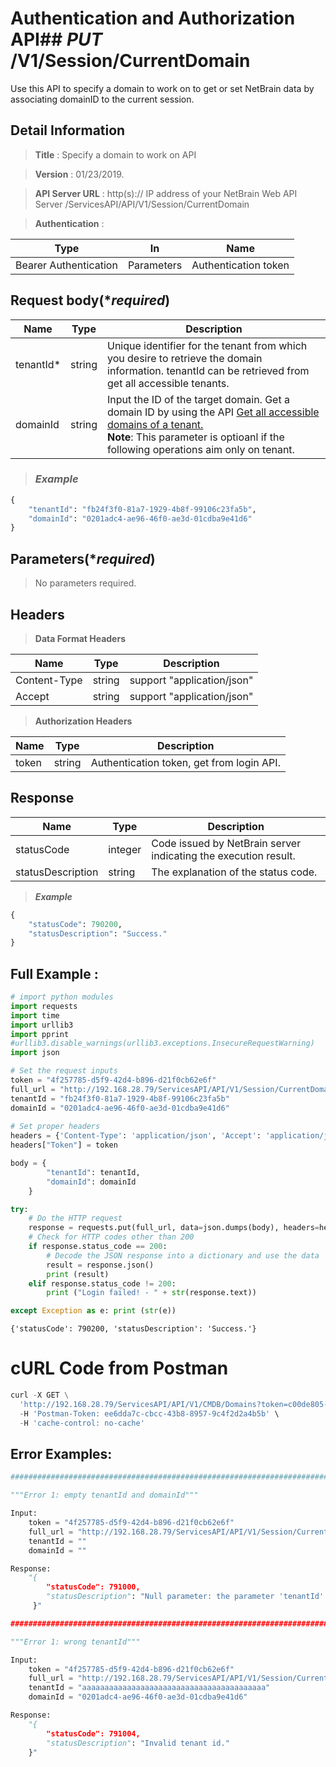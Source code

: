
# Authentication and Authorization API## ***PUT*** /V1/Session/CurrentDomain
Use this API to specify a domain to work on to get or set NetBrain data by associating domainID to the current session. 

## Detail Information

> **Title** : Specify a domain to work on API<br>

> **Version** : 01/23/2019.

> **API Server URL** : http(s):// IP address of your NetBrain Web API Server /ServicesAPI/API/V1/Session/CurrentDomain

> **Authentication** : 

|**Type**|**In**|**Name**|
|------|------|------|
|Bearer Authentication| Parameters | Authentication token | 

## Request body(****required***)

|**Name**|**Type**|**Description**|
|------|------|------|
|tenantId* | string  | Unique identifier for the tenant from which you desire to retrieve the domain information. tenantId can be retrieved from get all accessible tenants.  |
|domainId | string  | Input the ID of the target domain. Get a domain ID by using the API [Get all accessible domains of a tenant.](https://www.netbraintech.com/docs/ie71/help/get-all-accessible-domains-of-tenant.htm)<br> **Note**: This parameter is optioanl if the following operations aim only on tenant. |

> ### ***Example***


```python
{
    "tenantId": "fb24f3f0-81a7-1929-4b8f-99106c23fa5b",
    "domainId": "0201adc4-ae96-46f0-ae3d-01cdba9e41d6"
}
```

## Parameters(****required***)

> No parameters required.

## Headers

> **Data Format Headers**

|**Name**|**Type**|**Description**|
|------|------|------|
| Content-Type | string  | support "application/json" |
| Accept | string  | support "application/json" |

> **Authorization Headers**

|**Name**|**Type**|**Description**|
|------|------|------|
| token | string  | Authentication token, get from login API. |

 ## Response

|**Name**|**Type**|**Description**|
|------|------|------|
|statusCode| integer | Code issued by NetBrain server indicating the execution result.  |
|statusDescription| string | The explanation of the status code. |

> ***Example***


```python
{
    "statusCode": 790200,
    "statusDescription": "Success."
}
```

## Full Example :


```python
# import python modules 
import requests
import time
import urllib3
import pprint
#urllib3.disable_warnings(urllib3.exceptions.InsecureRequestWarning)
import json

# Set the request inputs
token = "4f257785-d5f9-42d4-b896-d21f0cb62e6f"
full_url = "http://192.168.28.79/ServicesAPI/API/V1/Session/CurrentDomain"
tenantId = "fb24f3f0-81a7-1929-4b8f-99106c23fa5b"
domainId = "0201adc4-ae96-46f0-ae3d-01cdba9e41d6"
    
# Set proper headers
headers = {'Content-Type': 'application/json', 'Accept': 'application/json'}
headers["Token"] = token

body = {
        "tenantId": tenantId,
        "domainId": domainId
    }

try:
    # Do the HTTP request
    response = requests.put(full_url, data=json.dumps(body), headers=headers, verify=False)
    # Check for HTTP codes other than 200
    if response.status_code == 200:
        # Decode the JSON response into a dictionary and use the data
        result = response.json()
        print (result)
    elif response.status_code != 200:
        print ("Login failed! - " + str(response.text))

except Exception as e: print (str(e))

```

    {'statusCode': 790200, 'statusDescription': 'Success.'}
    

 # cURL Code from Postman


```python
curl -X GET \
  'http://192.168.28.79/ServicesAPI/API/V1/CMDB/Domains?token=c00de805-9210-44a9-9a26-f0c1e944ea36&tenantId=fb24f3f0-81a7-1929-4b8f-99106c23fa5b' \
  -H 'Postman-Token: ee6dda7c-cbcc-43b8-8957-9c4f2d2a4b5b' \
  -H 'cache-control: no-cache'
```

 ## Error Examples:


```python
###################################################################################################################    

"""Error 1: empty tenantId and domainId"""

Input:
    token = "4f257785-d5f9-42d4-b896-d21f0cb62e6f"
    full_url = "http://192.168.28.79/ServicesAPI/API/V1/Session/CurrentDomain"
    tenantId = ""
    domainId = ""

Response:
    "{
        "statusCode": 791000,
        "statusDescription": "Null parameter: the parameter 'tenantId' cannot be null."
     }"

###################################################################################################################    

"""Error 1: wrong tenantId"""

Input:
    token = "4f257785-d5f9-42d4-b896-d21f0cb62e6f"
    full_url = "http://192.168.28.79/ServicesAPI/API/V1/Session/CurrentDomain"
    tenantId = "aaaaaaaaaaaaaaaaaaaaaaaaaaaaaaaaaaaaaaaaa"
    domainId = "0201adc4-ae96-46f0-ae3d-01cdba9e41d6"

Response:
    "{
        "statusCode": 791004,
        "statusDescription": "Invalid tenant id."
    }"
```
